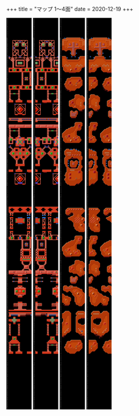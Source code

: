 +++
title = "マップ 1〜4面"
date = 2020-12-19
+++

![1面](ground-01.png) ![2面](ground-02.png) ![3面](ground-03.png) ![4面](ground-04.png)
